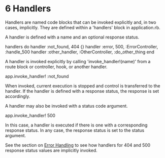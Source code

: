 <h1 id="section_6">6 Handlers</h1>

Handlers are named code blocks that can be invoked explicitly and, in two cases, implicitly.
They are defined within a 'handlers' block in application.rb.

A handler is defined with a name and an optional response status.

<div class="code ruby">
handlers do
    handler :not_found, 404 {}
    handler :error, 500, :ErrorController, :handle_500
    handler :other_handler, :OtherController, :do_other_thing
end
</div>

A handler is invoked explicitly by calling 'invoke_handler!(name)' from a route block or controller, hook, or another handler.

<div class="code ruby">
app.invoke_handler! :not_found
</div>

When invoked, current execution is stopped and control is transferred to the handler.
If the handler is defined with a response status, the response is set accordingly.

A handler may also be invoked with a status code argument.
<div class="code ruby">
app.invoke_handler! 500
</div>

In this case, a handler is executed if there is one with a corresponding response status.
In any case, the response status is set to the status argument.

See the section on [Error Handling](#section_11) to see how handlers
for 404 and 500 response status values are implicitly invoked.